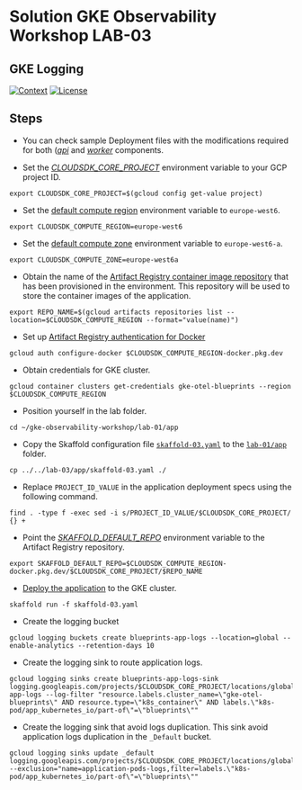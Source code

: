 # Solution GKE Observability Workshop LAB-03

## GKE Logging

[![Context](https://img.shields.io/badge/GKE%20Observability%20Workshop-03-blue.svg)](#)
[![License](https://img.shields.io/badge/License-Apache%202.0-blue.svg)](https://opensource.org/licenses/Apache-2.0)

## Steps

* You can check sample Deployment files with the modifications required for both ([*api*](./app/api/k8s/deployment.yaml) and [*worker*](./app/worker/k8s/deployment.yaml) components.

* Set the [*CLOUDSDK_CORE_PROJECT*](https://cloud.google.com/compute/docs/gcloud-compute#default_project) environment variable to your GCP project ID.
```
export CLOUDSDK_CORE_PROJECT=$(gcloud config get-value project)
```

* Set the [default compute region](https://cloud.google.com/compute/docs/gcloud-compute#set-default-region-zone-environment-variables) environment variable to `europe-west6`.
```
export CLOUDSDK_COMPUTE_REGION=europe-west6
```

* Set the [default compute zone](https://cloud.google.com/compute/docs/gcloud-compute#set-default-region-zone-environment-variables) environment variable to `europe-west6-a`.
```
export CLOUDSDK_COMPUTE_ZONE=europe-west6a
```

* Obtain the name of the [Artifact Registry container image repository](https://cloud.google.com/sdk/gcloud/reference/artifacts/repositories/list) that has been provisioned in the environment. This repository will be used to store the container images of the application.

```
export REPO_NAME=$(gcloud artifacts repositories list --location=$CLOUDSDK_COMPUTE_REGION --format="value(name)")
```

* Set up [Artifact Registry authentication for Docker](https://cloud.google.com/artifact-registry/docs/docker/authentication#gcloud-helper)
```
gcloud auth configure-docker $CLOUDSDK_COMPUTE_REGION-docker.pkg.dev
```

* Obtain credentials for GKE cluster.
```
gcloud container clusters get-credentials gke-otel-blueprints --region $CLOUDSDK_COMPUTE_REGION
```

* Position yourself in the lab folder.
```
cd ~/gke-observability-workshop/lab-01/app
```

* Copy the Skaffold configuration file [`skaffold-03.yaml`](./app/skaffold-02.yaml) to the [`lab-01/app`](../lab-01/app/) folder.
```
cp ../../lab-03/app/skaffold-03.yaml ./
```

* Replace `PROJECT_ID_VALUE` in the application deployment specs using the following command.
```
find . -type f -exec sed -i s/PROJECT_ID_VALUE/$CLOUDSDK_CORE_PROJECT/ {} +
```

* Point the [*SKAFFOLD_DEFAULT_REPO*](https://skaffold.dev/docs/environment/image-registries/#:~:text=default%2Drepo%20%3Cmyrepo%3E-,SKAFFOLD_DEFAULT_REPO,-environment%20variable) environment variable to the Artifact Registry repository.
```
export SKAFFOLD_DEFAULT_REPO=$CLOUDSDK_COMPUTE_REGION-docker.pkg.dev/$CLOUDSDK_CORE_PROJECT/$REPO_NAME
```

* [Deploy the application](https://skaffold.dev/docs/deployers/kubectl/) to the GKE cluster.
```
skaffold run -f skaffold-03.yaml
```

* Create the logging bucket

```shell
gcloud logging buckets create blueprints-app-logs --location=global --enable-analytics --retention-days 10
```

* Create the logging sink to route application logs.

```shell
gcloud logging sinks create blueprints-app-logs-sink logging.googleapis.com/projects/$CLOUDSDK_CORE_PROJECT/locations/global/buckets/blueprints-app-logs --log-filter "resource.labels.cluster_name=\"gke-otel-blueprints\" AND resource.type=\"k8s_container\" AND labels.\"k8s-pod/app_kubernetes_io/part-of\"=\"blueprints\""
```

* Create the logging sink that avoid logs duplication. This sink avoid application logs duplication in the `_Default` bucket.

```shell
gcloud logging sinks update _default logging.googleapis.com/projects/$CLOUDSDK_CORE_PROJECT/locations/global/buckets/_Default --exclusion="name=application-pods-logs,filter=labels.\"k8s-pod/app_kubernetes_io/part-of\"=\"blueprints\""
```